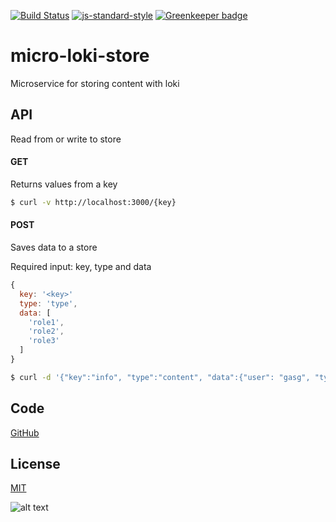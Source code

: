 [![Build Status](https://travis-ci.org/telemark/micro-loki-store.svg?branch=master)](https://travis-ci.org/telemark/micro-loki-store)
[![js-standard-style](https://img.shields.io/badge/code%20style-standard-brightgreen.svg?style=flat)](https://github.com/feross/standard)
[![Greenkeeper badge](https://badges.greenkeeper.io/telemark/micro-loki-store.svg)](https://greenkeeper.io/)

# micro-loki-store

Microservice for storing content with loki

## API

Read from or write to store

#### GET

Returns values from a key

```bash
$ curl -v http://localhost:3000/{key}
```

#### POST

Saves data to a store

Required input: key, type and data

```JavaScript
{
  key: '<key>'
  type: 'type',
  data: [
    'role1',
    'role2',
    'role3'
  ]
}
```

```bash
$ curl -d '{"key":"info", "type":"content", "data":{"user": "gasg", "type": "news", "list": ["aws"]}}' -v http://localhost:3000
```

## Code

[GitHub](https://github.com/telemark/micro-loki-store)

## License

[MIT](LICENSE)

![alt text](https://robots.kebabstudios.party/micro-loki-store.png "Robohash image of micro-loki-store")